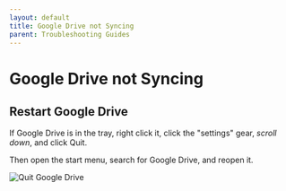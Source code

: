 ```yaml
---
layout: default
title: Google Drive not Syncing
parent: Troubleshooting Guides
---
```


# Google Drive not Syncing

## Restart Google Drive

If Google Drive is in the tray, right click it, click the "settings" gear, *scroll down*, and click Quit.

Then open the start menu, search for Google Drive, and reopen it.

![Quit Google Drive](../assets/quit-google-drive.png)